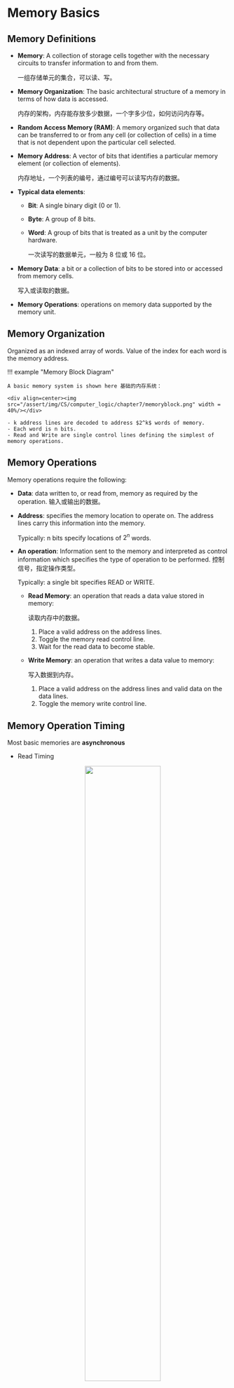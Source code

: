 # Memory Basics

## Memory Definitions

- **Memory**: A collection of storage cells together with the necessary circuits to transfer information to and from them.

    一组存储单元的集合，可以读、写。

- **Memory Organization**: The basic architectural structure of a memory in terms of how data is accessed.

    内存的架构，内存能存放多少数据，一个字多少位，如何访问内存等。

- **Random Access Memory (RAM)**: A memory organized such that data can be transferred to or from any cell (or collection of cells) in a time that is not dependent upon the particular cell selected.
- **Memory Address**: A vector of bits that identifies a particular memory element (or collection of elements).

    内存地址，一个列表的编号，通过编号可以读写内存的数据。

- **Typical data elements**:

    - **Bit**: A single binary digit (0 or 1).
    - **Byte**: A group of 8 bits.
    - **Word**: A group of bits that is treated as a unit by the computer hardware.

        一次读写的数据单元，一般为 8 位或 16 位。

- **Memory Data**: a bit or a collection of bits to be stored into or accessed from memory cells.

    写入或读取的数据。

- **Memory Operations**: operations on memory data supported by the memory unit. 

## Memory Organization

Organized as an indexed array of words. Value of the index for each word is the memory address.

!!! example "Memory Block Diagram"

    A basic memory system is shown here 基础的内存系统：

    <div align=center><img src="/assert/img/CS/computer_logic/chapter7/memoryblock.png" width = 40%/></div>

    - k address lines are decoded to address $2^k$ words of memory.
    - Each word is n bits.
    - Read and Write are single control lines defining the simplest of memory operations.

## Memory Operations

Memory operations require the following:

- **Data**: data written to, or read from, memory as required by the operation. 输入或输出的数据。
- **Address**: specifies the memory location to operate on. The address lines carry this information into the memory.

    Typically: n bits specify locations of $2^n$ words.

- **An operation**: Information sent to the memory and interpreted as control information which specifies the type of operation to be performed. 控制信号，指定操作类型。

    Typically: a single bit specifies READ or WRITE.

    - **Read Memory**: an operation that reads a data value stored in memory:

        读取内存中的数据。

        1. Place a valid address on the address lines.
        2. Toggle the memory read control line.
        3. Wait for the read data to become stable.

    - **Write Memory**: an operation that writes a data value to memory:

        写入数据到内存。

        1. Place a valid address on the address lines and valid data on the data lines.
        2. Toggle the memory write control line.

## Memory Operation Timing

Most basic memories are **asynchronous**

- Read Timing

    <div align=center><img src="/assert/img/CS/computer_logic/chapter7/readtiming.png" width = 60%/></div>

    `data valid` 之前需要等待一段时间，因为内存需要一定的时间读取数据。这个时间取决于内存的速度。

- Write Timing

    <div align=center><img src="/assert/img/CS/computer_logic/chapter7/writetiming.png" width = 60%/></div>

    在 R/W 信号下降时要将 addr 锁存起来，上升时要预先把数据准备好。

## RAM Integrated Circuits

Types of random access memory:

- **Static RAM (SRAM)**: information stored in latches

    信息存储在锁存器中，不需要刷新。

- **Dynamic RAM (DRAM)**: information stored as electrical charges on capacitors

    信息存储在电容中，需要刷新。

    - Charge "leaks" off: 电容会漏电
    - Periodic refresh  of charge required: 需要定期刷新

**Dependence on Power Supply**:

- **Volatile**: loses stored information when power turned off. 掉电后会丢失数据。
- **Non-volatile**: retains information when power turned off. 掉电后不会丢失数据。

**Address bus and Data bus**: 数据总线和地址总线

- Address bus: 传输地址，$存储容量=2^{地址总线位数}$
- Data bus: 传输数据，$一次处理数据的位宽=数据总线位数$

### Static RAM

#### Storage Cell

<div align=center><img src="/assert/img/CS/computer_logic/chapter7/sramcell.png" width = 60%/></div>

- **SR Latch**: stores one bit of information

    一个锁存器，存储一位信息。

- **Select**: select input for control

    控制信号，控制读写。如果为 1，那么数据会被写入到锁存器中。如果为 0，那么锁存器的值不会被修改和读出。

- **Dual Rail Data Inputs $B$ and $\bar B$**: dual rail 数据输入
- **Dual Rail Data Outputs $C$ and $\bar C$**: dual rail 数据输出

#### Bit Slice

<div align=center><img src="/assert/img/CS/computer_logic/chapter7/srambitslice.png" width = 60%/></div>

**Bit Select**: 控制整个 bit slice 的工作，当 Bit Select 为 0 时，整个 bit slice 不工作；当 Bit Select 为 1 时，bit slice 的读写收 Read/Write 控制。

当 Bit Select 为 1 时：

- Read Operation: Read/Write 为 1，此时 Data in 处与门不工作，锁存器保持原来的值。根据 Word Select 选择输出的数据。
- Write Operation: Read/Write 为 0，此时 Data in 处与门工作，根据 Word Select 选择写入的数据。

#### Cell Arrays and Coincident Selection

<div align=center><img src="/assert/img/CS/computer_logic/chapter7/sramcellarray.png" width = 60%/></div>

- Decoder: 译码器，将地址译码为控制信号，将对应地址上 RAM cell 的 Select 置为 1。
- 三态门：使得 RAM chip 的输出可以与总线连接。

**行列译码**

<div align=center><img src="/assert/img/CS/computer_logic/chapter7/sramrowcoldecode.png" width = 60%/></div>

!!! example "$8\times 2$ RAM"

    <div align=center><img src="/assert/img/CS/computer_logic/chapter7/82ram.png" width = 60%/></div>

    RAM slice 0 和 2、1 和 3 作为数据的高低位。

#### Making Larger Memories

<div align=center><img src="/assert/img/CS/computer_logic/chapter7/sramlargermem.png" width = 40%/></div>

高两位接入译码器，低两位接入 RAM chip，减少复杂度。

#### Making Wider Memories

<div align=center><img src="/assert/img/CS/computer_logic/chapter7/sramwidermem.png" width = 40%/></div>

增加位宽，每块 RAM chip 就代表最后输出的某一位。

### Dynamic RAM

Basic Principle: Storage of information on capacitors. 信息存储在电容上。

#### DRAM Cell

- Capacitor: 电容
- Switch: 开关

<div align=center><img src="/assert/img/CS/computer_logic/chapter7/dramcell.png" width = 40%/></div>

基本功能：

- Store: 用三态门将电容锁住。
- Write: 将电容充电或放电。
- Read: 读取电容的电压。

#### DRAM Slice

<div align=center><img src="/assert/img/CS/computer_logic/chapter7/dramslice.png" width = 60%/></div>

#### Block Diagram

<div align=center><img src="/assert/img/CS/computer_logic/chapter7/dramblock.png" width = 60%/></div>

Read and Write Operations: 分开读取行列地址，CPU 提供信号告诉 DRAM 当前读取的是行地址还是列地址。

- Application of row address: $\overline{RAS}$

    读取行地址，将行地址放入译码器，将对应的行的电容放入读取电路。

- Application of column address: $\overline{CAS}$

    读取列地址，将列地址放入译码器，将对应的列的电容放入读取电路。

#### Dynamic RAM Timing 

1. Read Timing

    <div align=center><img src="/assert/img/CS/computer_logic/chapter7/dramreadtiming.png" width = 60%/></div>

2. Write Timing

    <div align=center><img src="/assert/img/CS/computer_logic/chapter7/dramwritetiming.png" width = 60%/></div>

#### DRAM Types

- Synchronous DRAM (SDRAM)
- Double Data Rate SDRAM (DDR SDRAM)
- RAMBUS® DRAM (RDRAM)

**Synchronous DRAM**:

Transfers to and from the DRAM are synchronize with a clock。

有时钟，一次可以读出多个数据。

!!! example "Synchronous DRAM - burst size=4"

    <div align=center><img src="/assert/img/CS/computer_logic/chapter7/sdramex.png" width = 60%/></div>

**Double Data Rate SDRAM**:

Transfers data on both edges of the clock. 在时钟的上升沿和下降沿都可以读出数据。

Provides a transfer rate of 2 data words per clock cycle.

**RAMBUS® DRAM**:

Uses a packet-based bus for interaction between the RDRAM ICs and the memory bus to the processor.

The bus consists of:

- A 3-bit row address bus
- A 5-bit column address bus
- A 16 or 18-bit (for error correction) data bus

使用包传输，一次可以读出多个数据。